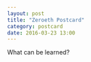 ```yaml
---
layout: post
title: "Zeroeth Postcard"
category: postcard
date: 2016-03-23 13:00
---
```


What can be learned?
